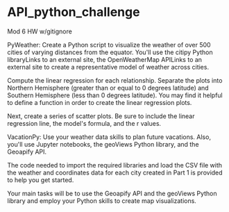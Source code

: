 # API_python_challenge
Mod 6 HW w/gitignore

PyWeather:
Create a Python script to visualize the weather of over 500 cities of varying distances from the equator. You'll use the citipy Python libraryLinks to an external site, the OpenWeatherMap APILinks to an external site to create a representative model of weather across cities.

Compute the linear regression for each relationship. Separate the plots into Northern Hemisphere (greater than or equal to 0 degrees latitude) and Southern Hemisphere (less than 0 degrees latitude). You may find it helpful to define a function in order to create the linear regression plots.

Next, create a series of scatter plots. Be sure to include the linear regression line, the model's formula, and the r values.

VacationPy:
Use your weather data skills to plan future vacations. Also, you'll use Jupyter notebooks, the geoViews Python library, and the Geoapify API.

The code needed to import the required libraries and load the CSV file with the weather and coordinates data for each city created in Part 1 is provided to help you get started.

Your main tasks will be to use the Geoapify API and the geoViews Python library and employ your Python skills to create map visualizations.